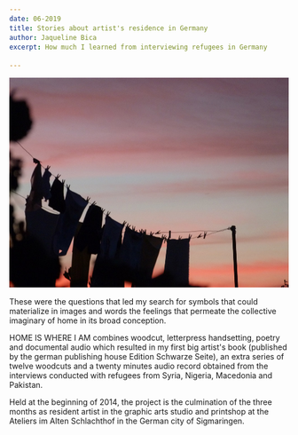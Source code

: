 ```yaml
---
date: 06-2019
title: Stories about artist's residence in Germany
author: Jaqueline Bica
excerpt: How much I learned from interviewing refugees in Germany

---
```

![](/uploads/P1070361.jpg)

These were the questions that led my search for symbols that could materialize in images and words the feelings that permeate the collective imaginary of home in its broad conception.

HOME IS WHERE I AM combines woodcut, letterpress handsetting, poetry and documental audio which resulted in my first big artist's book (published by the german publishing house Edition Schwarze Seite), an extra series of twelve woodcuts and a twenty minutes audio record obtained from the interviews conducted with refugees from Syria, Nigeria, Macedonia and Pakistan.

Held at the beginning of 2014, the project is the culmination of the three months as resident artist in the graphic arts studio and printshop at the Ateliers im Alten Schlachthof in the German city of Sigmaringen.